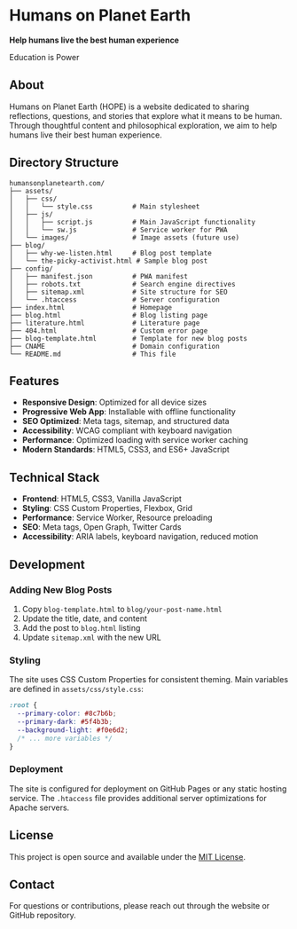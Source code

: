 # Humans on Planet Earth

**Help humans live the best human experience**

Education is Power

## About

Humans on Planet Earth (HOPE) is a website dedicated to sharing reflections, questions, and stories that explore what it means to be human. Through thoughtful content and philosophical exploration, we aim to help humans live their best human experience.

## Directory Structure

```
humansonplanetearth.com/
├── assets/
│   ├── css/
│   │   └── style.css          # Main stylesheet
│   ├── js/
│   │   ├── script.js          # Main JavaScript functionality
│   │   └── sw.js              # Service worker for PWA
│   └── images/                # Image assets (future use)
├── blog/
│   ├── why-we-listen.html     # Blog post template
│   └── the-picky-activist.html # Sample blog post
├── config/
│   ├── manifest.json          # PWA manifest
│   ├── robots.txt             # Search engine directives
│   ├── sitemap.xml            # Site structure for SEO
│   └── .htaccess              # Server configuration
├── index.html                 # Homepage
├── blog.html                  # Blog listing page
├── literature.html            # Literature page
├── 404.html                   # Custom error page
├── blog-template.html         # Template for new blog posts
├── CNAME                      # Domain configuration
└── README.md                  # This file
```

## Features

- **Responsive Design**: Optimized for all device sizes
- **Progressive Web App**: Installable with offline functionality
- **SEO Optimized**: Meta tags, sitemap, and structured data
- **Accessibility**: WCAG compliant with keyboard navigation
- **Performance**: Optimized loading with service worker caching
- **Modern Standards**: HTML5, CSS3, and ES6+ JavaScript

## Technical Stack

- **Frontend**: HTML5, CSS3, Vanilla JavaScript
- **Styling**: CSS Custom Properties, Flexbox, Grid
- **Performance**: Service Worker, Resource preloading
- **SEO**: Meta tags, Open Graph, Twitter Cards
- **Accessibility**: ARIA labels, keyboard navigation, reduced motion

## Development

### Adding New Blog Posts

1. Copy `blog-template.html` to `blog/your-post-name.html`
2. Update the title, date, and content
3. Add the post to `blog.html` listing
4. Update `sitemap.xml` with the new URL

### Styling

The site uses CSS Custom Properties for consistent theming. Main variables are defined in `assets/css/style.css`:

```css
:root {
  --primary-color: #8c7b6b;
  --primary-dark: #5f4b3b;
  --background-light: #f0e6d2;
  /* ... more variables */
}
```

### Deployment

The site is configured for deployment on GitHub Pages or any static hosting service. The `.htaccess` file provides additional server optimizations for Apache servers.

## License

This project is open source and available under the [MIT License](LICENSE).

## Contact

For questions or contributions, please reach out through the website or GitHub repository.

